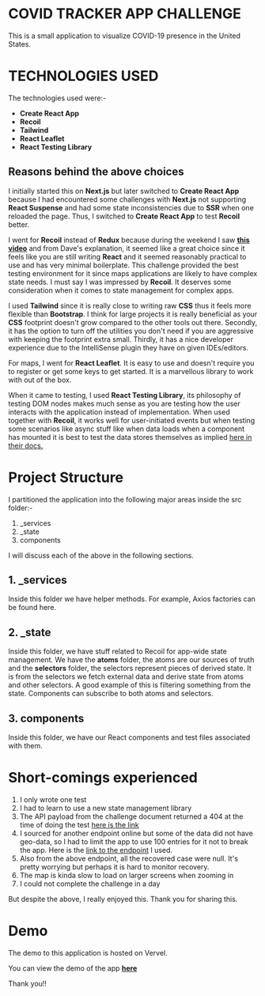 # COVID TRACKER APP CHALLENGE

This is a small application to visualize COVID-19 presence in the United States.


# TECHNOLOGIES USED

The technologies used were:-

 - **Create React App**
 - **Recoil**
 - **Tailwind**
 - **React Leaflet**
 - **React Testing Library**

## Reasons behind the above choices
I initially started this on **Next.js** but later switched to **Create React App** because I had encountered some challenges with **Next.js** not supporting **React Suspense** and had some state inconsistencies due to **SSR** when one reloaded the page. Thus, I switched to **Create React App** to test **Recoil** better. 

I went for **Recoil** instead of **Redux** because during the weekend I saw **[this video](https://www.youtube.com/watch?v=_ISAA_Jt9kI/)** and from Dave's explanation, it seemed like a great choice since it feels like you are still writing **React** and it seemed reasonably practical to use and has very minimal boilerplate. This challenge provided the best testing environment for it since maps applications are likely to have complex state needs. I must say I was impressed by **Recoil**. It deserves some consideration when it comes to state management for complex apps.  

I used **Tailwind** since it is really close to writing raw **CSS** thus it feels more flexible than **Bootstrap**. I think for large projects it is really beneficial as your **CSS** footprint doesn't grow compared to the other tools out there. Secondly, it has the option to turn off the utilities you don't need if you are aggressive with keeping the footprint extra small. Thirdly, it has a nice developer experience due to the IntelliSense plugin they have on given IDEs/editors.

For maps, I went for **React  Leaflet**. It is easy to use and doesn't require you to register or get some keys to get started. It is a marvellous library to work with out of the box.

When it came to testing, I used **React Testing Library**, its philosophy of testing DOM nodes makes much sense as you are testing how the user interacts with the application instead of implementation. When used together with **Recoil**, it works well for user-initiated events but when testing some scenarios like async stuff like when data loads when a component has mounted it is best to test the data stores themselves as implied [here in their docs.](https://recoiljs.org/docs/guides/testing/)

# Project Structure

I partitioned the application into the following major areas inside the src folder:-

 1. _services
 2. _state
 3. components

I will discuss each of the above in the following sections.

## 1. _services

Inside this folder we have helper methods. For example, Axios factories can be found here.

## 2. _state

Inside this folder, we have stuff related to Recoil for app-wide state management. We have the **atoms** folder, the atoms are our sources of truth and the **selectors** folder, the selectors represent pieces of derived state. It is from the selectors we fetch external data and derive state from atoms and other selectors. A good example of this is filtering something from the state. Components can subscribe to both atoms and selectors. 

## 3. components

Inside this folder, we have our React components and test files associated with them. 


# Short-comings experienced
1. I only wrote one test
2. I had to learn to use a new state management library
3. The API payload from the challenge document returned a 404 at the time of doing the test [here is the link](https://www.trackcorona.live/api)
4. I sourced for another endpoint online but some of the data did not have geo-data, so I had to limit the app to use 100 entries for it not to break the app. Here is the [link to the endpoint](https://covid19.mathdro.id/api/countries/USA/confirmed) I used.
5. Also from the above endpoint, all the recovered case were null. It's pretty worrying but perhaps it is hard to monitor recovery.
6. The map is kinda slow to load on larger screens when zooming in
7. I could not complete the challenge in a day

But despite the above, I really enjoyed this. Thank you for sharing this.

# Demo

The demo to this application is hosted on Vervel.

You can view the demo of the app **[here](https://covid-map-eta.vercel.app/)**

Thank you!!